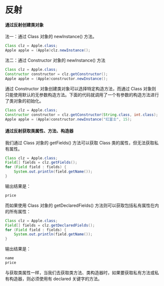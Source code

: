 # 反射

#### 通过反射创建类对象

 法一：通过 Class 对象的 newInstance() 方法。 

```java
Class clz = Apple.class;
Apple apple = (Apple)clz.newInstance();
```

 法二：通过 Constructor 对象的 newInstance() 方法 

```java
Class clz = Apple.class;
Constructor constructor = clz.getConstructor();
Apple apple = (Apple)constructor.newInstance();
```

 通过 Constructor 对象创建类对象可以选择特定构造方法，而通过 Class 对象则只能使用默认的无参数构造方法。下面的代码就调用了一个有参数的构造方法进行了类对象的初始化。 

```java
Class clz = Apple.class;
Constructor constructor = clz.getConstructor(String.class, int.class);
Apple apple = (Apple)constructor.newInstance("红富士", 15);
```

#### 通过反射获取类属性、方法、构造器

 我们通过 Class 对象的 getFields() 方法可以获取 Class 类的属性，但无法获取私有属性。 

```java
Class clz = Apple.class;
Field[] fields = clz.getFields();
for (Field field : fields) {
    System.out.println(field.getName());
}
```

 输出结果是： 

```java
price
```

 而如果使用 Class 对象的 getDeclaredFields() 方法则可以获取包括私有属性在内的所有属性： 

```java
Class clz = Apple.class;
Field[] fields = clz.getDeclaredFields();
for (Field field : fields) {
    System.out.println(field.getName());
}
```

 输出结果是： 

```java
name
price
```

 与获取类属性一样，当我们去获取类方法、类构造器时，如果要获取私有方法或私有构造器，则必须使用有 declared 关键字的方法。 

